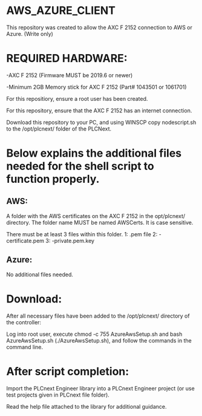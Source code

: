# AWS_AZURE_CLIENT

This repository was created to allow the AXC F 2152 connection to AWS or Azure. (Write only)

REQUIRED HARDWARE:
===============================================================================
-AXC F 2152 (Firmware MUST be 2019.6 or newer)

-Minimum 2GB Memory stick for AXC F 2152 (Part# 1043501 or 1061701)

For this repositiory, ensure a root user has been created.

For this repository, ensure that the AXC F 2152 has an internet connection.

Download this repository to your PC, and using WINSCP copy nodescript.sh to the /opt/plcnext/ folder of the PLCNext.

Below explains the additional files needed for the shell script to function properly.
============================================================================
AWS:
-----------------------------------------------------------------------------
A folder with the AWS certificates on the AXC F 2152 in the opt/plcnext/ directory. 
The folder name MUST be named AWSCerts. It is case sensitive. 

There must be at least 3 files within this folder. 
1: <filename>.pem file 
2: <security certname>-certificate.pem 
3: <security certname>-private.pem.key

Azure:
------------------------------------------------------------------------------
No additional files needed.

Download:
==============================================================================
After all necessary files have been added to the /opt/plcnext/ directory of the controller:

Log into root user, execute chmod -c 755 AzureAwsSetup.sh and bash AzureAwsSetup.sh (./AzureAwsSetup.sh), and follow the commands in the command line. 

After script completion:
==============================================================================
Import the PLCnext Engineer library into a PLCnext Engineer project (or use test projects given in PLCnext file folder).

Read the help file attached to the library for additional guidance. 

